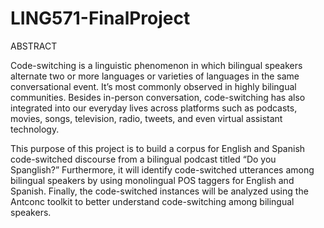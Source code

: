 # LING571-FinalProject

ABSTRACT

Code-switching is a linguistic phenomenon in which bilingual speakers alternate two or more languages or varieties of languages in the same conversational event. It’s most commonly observed in highly bilingual communities. Besides in-person conversation, code-switching has also integrated into our everyday lives across platforms such as podcasts, movies, songs, television, radio, tweets, and even virtual assistant technology.

This purpose of this project is to build a corpus for English and Spanish code-switched discourse from a bilingual podcast titled “Do you Spanglish?” Furthermore, it will identify code-switched utterances among bilingual speakers by using monolingual POS taggers for English and Spanish. Finally, the code-switched instances will be analyzed using the Antconc toolkit to better understand code-switching among bilingual speakers.
